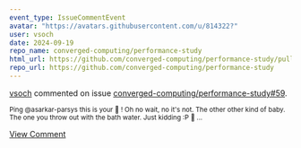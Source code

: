 ```yaml
---
event_type: IssueCommentEvent
avatar: "https://avatars.githubusercontent.com/u/814322?"
user: vsoch
date: 2024-09-19
repo_name: converged-computing/performance-study
html_url: https://github.com/converged-computing/performance-study/pull/59
repo_url: https://github.com/converged-computing/performance-study
---
```


<a href='https://github.com/vsoch' target='_blank'>vsoch</a> commented on issue <a href='https://github.com/converged-computing/performance-study/pull/59' target='_blank'>converged-computing/performance-study#59</a>.

<small>Ping @asarkar-parsys this is your :baby: ! Oh no wait, no it's not. The other other kind of baby. The one you throw out with the bath water. Just kidding :P :water_polo: ...</small>

<a href='https://github.com/converged-computing/performance-study/pull/59' target='_blank'>View Comment</a>